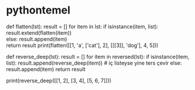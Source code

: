 # pythontemel
def flatten(lst):
    result = []
    for item in lst:
        if isinstance(item, list):
            result.extend(flatten(item))  
        else:
            result.append(item)           
    return result
  print(flatten([[1, 'a', ['cat'], 2], [[[3]], 'dog'], 4, 5]))


  def reverse_deep(lst):
    result = []
    for item in reversed(lst):
        if isinstance(item, list):
            result.append(reverse_deep(item))  # iç listeyse yine ters çevir
        else:
            result.append(item)
    return result

  print(reverse_deep([[1, 2], [3, 4], [5, 6, 7]]))
